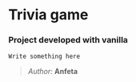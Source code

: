 # Trivia game

### **Project developed with vanilla**
```
Write something here
```

> *Author:* <b>Anfeta</b>